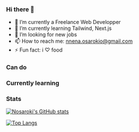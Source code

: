 ### Hi there 👋

<!--
**nosaroki/nosaroki** is a ✨ _special_ ✨ repository because its `README.md` (this file) appears on your GitHub profile.

Here are some ideas to get you started:-->

- 🔭 I’m currently a Freelance Web Developper
- 🌱 I’m currently learning Tailwind, Next.js
- 👯 I’m looking for new jobs
- 📫 How to reach me: nnena.osarokio@gmail.com
- ⚡ Fun fact: i ♡ food

### Can do


### Currently learning


### Stats

[![Nosaroki's GitHub stats](https://github-readme-stats.vercel.app/api?username=nosaroki&theme=vision-friendly-dark)](https://github.com/nosaroki/github-readme-stats)

[![Top Langs](https://github-readme-stats.vercel.app/api/top-langs/?username=nosaroki&theme=vision-friendly-dark)](https://github.com/nosaroki/github-readme-stats)


